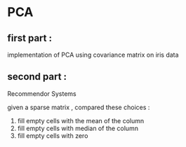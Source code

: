 # PCA

## first part :
implementation of PCA using covariance matrix on iris data

## second part :
Recommendor Systems

given a sparse matrix , compared these choices :
1. fill empty cells with the mean of the column
2. fill empty cells with median of the column
3. fill empty cells with zero

 
